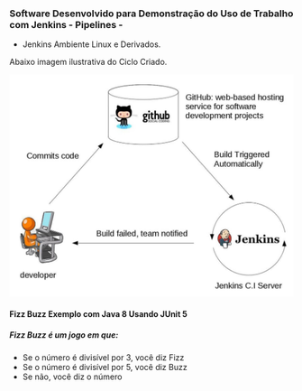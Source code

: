 ### Software Desenvolvido para Demonstração do Uso de Trabalho com Jenkins - Pipelines -

- Jenkins Ambiente Linux e Derivados.

Abaixo imagem ilustrativa do Ciclo Criado.

![alt text](IC.png)

#### Fizz Buzz Exemplo com Java 8 Usando JUnit 5

##### Fizz Buzz é um jogo em que:
- Se o número é divisível por 3, você diz Fizz
- Se o número é divisível por 5, você diz Buzz
- Se não, você diz o número

